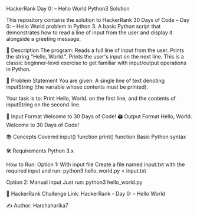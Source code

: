 HackerRank Day 0: – Hello World Python3 Solution

  This repository contains the solution to HackerRank 30 Days of Code – Day 0: – Hello World problem in Python 3.
   A basic Python script that demonstrates how to read a line of input from the user and display it alongside a greeting message.

📝 Description
The program:
Reads a full line of input from the user.
Prints the string "Hello, World.".
Prints the user's input on the next line.
This is a classic beginner-level exercise to get familiar with input/output operations in Python.

📘 Problem Statement
You are given:
A single line of text denoting inputString (the variable whose contents must be printed).

Your task is to:
Print Hello, World. on the first line, and the contents of inputString on the second line.

🧾 Input Format
  Welcome to 30 Days of Code!
🖨 Output Format
  Hello, World. 
  Welcome to 30 Days of Code!
  
📚 Concepts Covered
input() function
print() function
Basic Python syntax

🛠️ Requirements
Python 3.x

How to Run: 
 Option 1: With input file Create a file named input.txt with the required input and run: python3 hello_world.py < input.txt

 Option 2: Manual input Just run: python3 hello_world.py

🔗 HackerRank Challenge Link: HackerRank - Day 0: – Hello World

✍ Author: Harshaharika7
